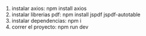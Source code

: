 1) instalar axios: npm install axios
2) instalar librerias pdf: npm install jspdf jspdf-autotable
3) instalar dependencias: npm i
4) correr el proyecto: npm run dev
